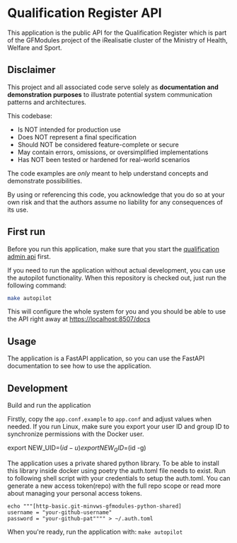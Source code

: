 # Qualification Register API

This application is the public API for the Qualification Register which is part of the GFModules project of the
iRealisatie cluster of the Ministry of Health, Welfare and Sport.

## Disclaimer

This project and all associated code serve solely as **documentation and demonstration
purposes** to illustrate potential system communication patterns and architectures.

This codebase:

- Is NOT intended for production use
- Does NOT represent a final specification
- Should NOT be considered feature-complete or secure
- May contain errors, omissions, or oversimplified implementations
- Has NOT been tested or hardened for real-world scenarios

The code examples are *only* meant to help understand concepts and demonstrate possibilities.

By using or referencing this code, you acknowledge that you do so at your own risk
and that the authors assume no liability for any consequences of its use.

## First run

Before you run this application, make sure that you start the
[qualification admin api](https://github.com/minvws/nl-irealisatie-zmodules-qualification-register-admin-api) first.

If you need to run the application without actual development, you can use the autopilot functionality. When this
repository is checked out, just run the following command:

```bash
make autopilot
```

This will configure the whole system for you and you should be able to use the API right away at
<https://localhost:8507/docs>

## Usage

The application is a FastAPI application, so you can use the FastAPI documentation to see how to use the application.

## Development

Build and run the application

Firstly, copy the `app.conf.example` to `app.conf` and adjust values when needed.
If you run Linux, make sure you export your user ID and group ID to synchronize permissions with the Docker user.

export NEW_UID=$(id -u)
export NEW_GID=$(id -g)

The application uses a private shared python library. To be able to install this library inside docker using poetry the
auth.toml file needs to exist. Run to following shell script with your credentials to setup the auth.toml. You can
generate a new access token(repo) with the full repo scope or read more about managing your personal access tokens.

```
echo """[http-basic.git-minvws-gfmodules-python-shared]
username = "your-github-username"
password = "your-github-pat"""" > ~/.auth.toml
```

When you're ready, run the application with: `make autopilot`
